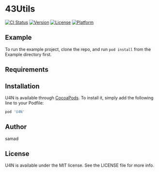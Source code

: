 # 43Utils

[![CI Status](https://img.shields.io/travis/samad5353/43Utils.svg?style=flat)](https://travis-ci.org/samad5353/43Utils)
[![Version](https://img.shields.io/cocoapods/v/43Utils.svg?style=flat)](https://cocoapods.org/pods/43Utils)
[![License](https://img.shields.io/cocoapods/l/43Utils.svg?style=flat)](https://cocoapods.org/pods/43Utils)
[![Platform](https://img.shields.io/cocoapods/p/43Utils.svg?style=flat)](https://cocoapods.org/pods/43Utils)

## Example

To run the example project, clone the repo, and run `pod install` from the Example directory first.

## Requirements

## Installation

U4N is available through [CocoaPods](https://cocoapods.org). To install
it, simply add the following line to your Podfile:

```ruby
pod 'U4N'
```

## Author

samad

## License

U4N is available under the MIT license. See the LICENSE file for more info.
